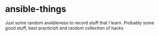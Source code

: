 ansible-things
==============
Just some random ansibleness to record stuff that I learn.
Probably some good stuff, best practicish and random collection of hacks
